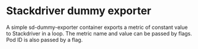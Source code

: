 # Stackdriver dummy exporter

A simple sd-dummy-exporter container exports a metric of constant value to Stackdriver in a loop. The metric name and value can be passed by flags. Pod ID is also passed by a flag.
